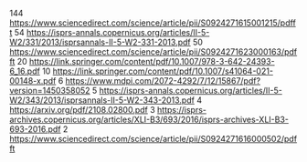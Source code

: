 144 https://www.sciencedirect.com/science/article/pii/S0924271615001215/pdfft
54 https://isprs-annals.copernicus.org/articles/II-5-W2/331/2013/isprsannals-II-5-W2-331-2013.pdf
50 https://www.sciencedirect.com/science/article/pii/S0924271623000163/pdfft
20 https://link.springer.com/content/pdf/10.1007/978-3-642-24393-6_16.pdf
10 https://link.springer.com/content/pdf/10.1007/s41064-021-00148-x.pdf
6 https://www.mdpi.com/2072-4292/7/12/15867/pdf?version=1450358052
5 https://isprs-annals.copernicus.org/articles/II-5-W2/343/2013/isprsannals-II-5-W2-343-2013.pdf
4 https://arxiv.org/pdf/2108.02800.pdf
3 https://isprs-archives.copernicus.org/articles/XLI-B3/693/2016/isprs-archives-XLI-B3-693-2016.pdf
2 https://www.sciencedirect.com/science/article/pii/S0924271616000502/pdfft
